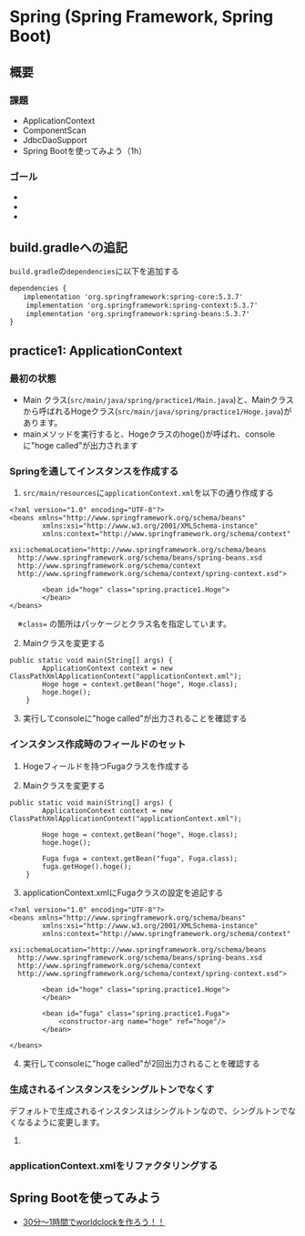 # Spring (Spring Framework, Spring Boot)

## 概要
### 課題
- ApplicationContext
- ComponentScan
- JdbcDaoSupport
- Spring Bootを使ってみよう（1h）

### ゴール

-
-
-

## build.gradleへの追記
`build.gradle`の`dependencies`に以下を追加する
```xml
dependencies {
　　implementation 'org.springframework:spring-core:5.3.7'
    implementation 'org.springframework:spring-context:5.3.7'
    implementation 'org.springframework:spring-beans:5.3.7'
}
```

## practice1: ApplicationContext
### 最初の状態
- Main クラス(`src/main/java/spring/practice1/Main.java`)と、Mainクラスから呼ばれるHogeクラス(`src/main/java/spring/practice1/Hoge.java`)があります。
- mainメソッドを実行すると、Hogeクラスのhoge()が呼ばれ、consoleに"hoge called"が出力されます

### Springを通してインスタンスを作成する
1. `src/main/resources`に`applicationContext.xml`を以下の通り作成する
```
<?xml version="1.0" encoding="UTF-8"?>
<beans xmlns="http://www.springframework.org/schema/beans"
        xmlns:xsi="http://www.w3.org/2001/XMLSchema-instance"
        xmlns:context="http://www.springframework.org/schema/context"
        xsi:schemaLocation="http://www.springframework.org/schema/beans
  http://www.springframework.org/schema/beans/spring-beans.xsd
  http://www.springframework.org/schema/context
  http://www.springframework.org/schema/context/spring-context.xsd">

        <bean id="hoge" class="spring.practice1.Hoge">
        </bean>
</beans>
```
　※`class=` の箇所はパッケージとクラス名を指定しています。

2. Mainクラスを変更する
```
public static void main(String[] args) {
		ApplicationContext context = new ClassPathXmlApplicationContext("applicationContext.xml");
		Hoge hoge = context.getBean("hoge", Hoge.class);
		hoge.hoge();
	}
```
3. 実行してconsoleに"hoge called"が出力されることを確認する

### インスタンス作成時のフィールドのセット
1. Hogeフィールドを持つFugaクラスを作成する

2. Mainクラスを変更する
```
public static void main(String[] args) {
		ApplicationContext context = new ClassPathXmlApplicationContext("applicationContext.xml");

		Hoge hoge = context.getBean("hoge", Hoge.class);
		hoge.hoge();

		Fuga fuga = context.getBean("fuga", Fuga.class);
		fuga.getHoge().hoge();
	}
```

3. applicationContext.xmlにFugaクラスの設定を追記する
```
<?xml version="1.0" encoding="UTF-8"?>
<beans xmlns="http://www.springframework.org/schema/beans"
        xmlns:xsi="http://www.w3.org/2001/XMLSchema-instance"
        xmlns:context="http://www.springframework.org/schema/context"
        xsi:schemaLocation="http://www.springframework.org/schema/beans
  http://www.springframework.org/schema/beans/spring-beans.xsd
  http://www.springframework.org/schema/context
  http://www.springframework.org/schema/context/spring-context.xsd">

        <bean id="hoge" class="spring.practice1.Hoge">
        </bean>

        <bean id="fuga" class="spring.practice1.Fuga">
        	<constructor-arg name="hoge" ref="hoge"/>
        </bean>

</beans>
```

4. 実行してconsoleに"hoge called"が2回出力されることを確認する

### 生成されるインスタンスをシングルトンでなくす
デフォルトで生成されるインスタンスはシングルトンなので、シングルトンでなくなるように変更します。

1. 

### applicationContext.xmlをリファクタリングする



## Spring Bootを使ってみよう
- [30分～1時間でworldclockを作ろう！！](https://github.com/kobain-jp/world-clock)
